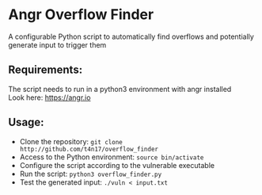 # Angr Overflow Finder
A configurable Python script to automatically find overflows and potentially generate input to trigger them
## Requirements:
The script needs to run in a python3 environment with angr installed\
Look here: https://angr.io
## Usage:
- Clone the repository: `git clone http://github.com/t4n17/overflow_finder`
- Access to the Python environment: `source bin/activate`
- Configure the script according to the vulnerable executable
- Run the script: `python3 overflow_finder.py`
- Test the generated input: `./vuln < input.txt`
